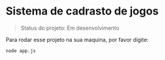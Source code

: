 # Sistema de cadrasto de jogos

> Status do projeto: Em desenvolvimento

Para rodar esse projeto na sua maquina, por favor digite:
```
node app.js
```
